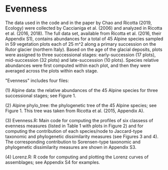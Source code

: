 # Evenness
The data used in the code and in the paper by Chao and Ricotta (2019, Ecology) were collected by Caccianiga et al. (2006) and analyzed in Ricotta et al. (2016, 2018). The full data set, available from Ricotta et al. (2016, their Appendix S1), contains abundances for a total of 45 Alpine species sampled in 59 vegetation plots each of 25 m^2 along a primary succession on the Rutor glacier (northern Italy). Based on the age of the glacial deposits, plots were assigned to three successional stages: early-succession (17 plots), mid-succession (32 plots) and late-succession (10 plots). Species relative abundances were first computed within each plot, and then they were averaged across the plots within each stage. 

"Evenness" includes four files:

(1) Alpine data: the relative abundances of the 45 Alpine species for three successional stages; see Figure 1.

(2) Alpine phylo_tree: the phylogenetic tree of the 45 Alpine species; see Figure 1. This tree was taken from Ricotta et al. (2015, Appendix A).

(3) Evenness.R: Main code for computing the profiles of six classess of evenness measures (listed in Table 1 with plots in Figure 2) and for computing the contribution of each species/node to Jaccard-type taxonomic and phylogenetic dissimilarity measures (see Figures 3 and 4). The corresponding contribution to Sorensen-type taxonomic and phylogenetic dissimilarity measures are shown in Appendix S3.

(4) Lorenz.R: R code for computing and plotting the Lorenz curves of assemblages; see Appendix S4 for examples.
